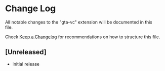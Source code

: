 # Change Log

All notable changes to the "gta-vc" extension will be documented in this file.

Check [Keep a Changelog](http://keepachangelog.com/) for recommendations on how to structure this file.

## [Unreleased]

- Initial release
